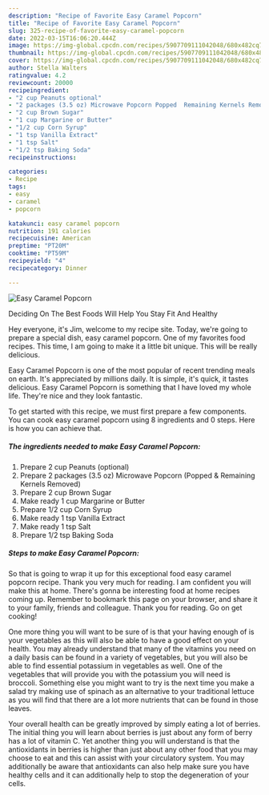 ```yaml
---
description: "Recipe of Favorite Easy Caramel Popcorn"
title: "Recipe of Favorite Easy Caramel Popcorn"
slug: 325-recipe-of-favorite-easy-caramel-popcorn
date: 2022-03-15T16:06:20.444Z
image: https://img-global.cpcdn.com/recipes/5907709111042048/680x482cq70/easy-caramel-popcorn-recipe-main-photo.jpg
thumbnail: https://img-global.cpcdn.com/recipes/5907709111042048/680x482cq70/easy-caramel-popcorn-recipe-main-photo.jpg
cover: https://img-global.cpcdn.com/recipes/5907709111042048/680x482cq70/easy-caramel-popcorn-recipe-main-photo.jpg
author: Stella Walters
ratingvalue: 4.2
reviewcount: 20000
recipeingredient:
- "2 cup Peanuts optional"
- "2 packages (3.5 oz) Microwave Popcorn Popped  Remaining Kernels Removed"
- "2 cup Brown Sugar"
- "1 cup Margarine or Butter"
- "1/2 cup Corn Syrup"
- "1 tsp Vanilla Extract"
- "1 tsp Salt"
- "1/2 tsp Baking Soda"
recipeinstructions:

categories:
- Recipe
tags:
- easy
- caramel
- popcorn

katakunci: easy caramel popcorn 
nutrition: 191 calories
recipecuisine: American
preptime: "PT20M"
cooktime: "PT59M"
recipeyield: "4"
recipecategory: Dinner

---
```



![Easy Caramel Popcorn](https://img-global.cpcdn.com/recipes/5907709111042048/680x482cq70/easy-caramel-popcorn-recipe-main-photo.jpg)

Deciding On The Best Foods Will Help You Stay Fit And Healthy

Hey everyone, it's Jim, welcome to my recipe site. Today, we're going to prepare a special dish, easy caramel popcorn. One of my favorites food recipes. This time, I am going to make it a little bit unique. This will be really delicious.



Easy Caramel Popcorn is one of the most popular of recent trending meals on earth. It's appreciated by millions daily. It is simple, it's quick, it tastes delicious. Easy Caramel Popcorn is something that I have loved my whole life. They're nice and they look fantastic.


To get started with this recipe, we must first prepare a few components. You can cook easy caramel popcorn using 8 ingredients and 0 steps. Here is how you can achieve that.

<!--inarticleads1-->

##### The ingredients needed to make Easy Caramel Popcorn:

1. Prepare 2 cup Peanuts (optional)
1. Prepare 2 packages (3.5 oz) Microwave Popcorn (Popped &amp; Remaining Kernels Removed)
1. Prepare 2 cup Brown Sugar
1. Make ready 1 cup Margarine or Butter
1. Prepare 1/2 cup Corn Syrup
1. Make ready 1 tsp Vanilla Extract
1. Make ready 1 tsp Salt
1. Prepare 1/2 tsp Baking Soda




<!--inarticleads2-->

##### Steps to make Easy Caramel Popcorn:





So that is going to wrap it up for this exceptional food easy caramel popcorn recipe. Thank you very much for reading. I am confident you will make this at home. There's gonna be interesting food at home recipes coming up. Remember to bookmark this page on your browser, and share it to your family, friends and colleague. Thank you for reading. Go on get cooking!

One more thing you will want to be sure of is that your having enough of is your vegetables as this will also be able to have a good effect on your health. You may already understand that many of the vitamins you need on a daily basis can be found in a variety of vegetables, but you will also be able to find essential potassium in vegetables as well. One of the vegetables that will provide you with the potassium you will need is broccoli. Something else you might want to try is the next time you make a salad try making use of spinach as an alternative to your traditional lettuce as you will find that there are a lot more nutrients that can be found in those leaves.

Your overall health can be greatly improved by simply eating a lot of berries. The initial thing you will learn about berries is just about any form of berry has a lot of vitamin C. Yet another thing you will understand is that the antioxidants in berries is higher than just about any other food that you may choose to eat and this can assist with your circulatory system. You may additionally be aware that antioxidants can also help make sure you have healthy cells and it can additionally help to stop the degeneration of your cells.
